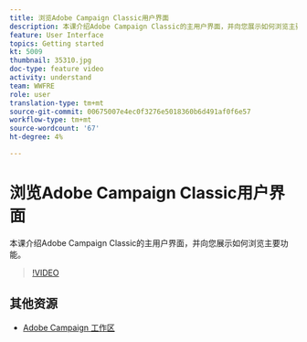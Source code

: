 ```yaml
---
title: 浏览Adobe Campaign Classic用户界面
description: 本课介绍Adobe Campaign Classic的主用户界面，并向您展示如何浏览主要功能。
feature: User Interface
topics: Getting started
kt: 5009
thumbnail: 35310.jpg
doc-type: feature video
activity: understand
team: WWFRE
role: user
translation-type: tm+mt
source-git-commit: 00675007e4ec0f3276e5018360b6d491af0f6e57
workflow-type: tm+mt
source-wordcount: '67'
ht-degree: 4%

---
```



# 浏览Adobe Campaign Classic用户界面

本课介绍Adobe Campaign Classic的主用户界面，并向您展示如何浏览主要功能。

>[!VIDEO](https://video.tv.adobe.com/v/35130?quality=12)

## 其他资源

* [Adobe Campaign 工作区](https://docs.adobe.com/content/help/en/campaign-classic/using/getting-started/starting-with-adobe-campaign/adobe-campaign-workspace.html)
